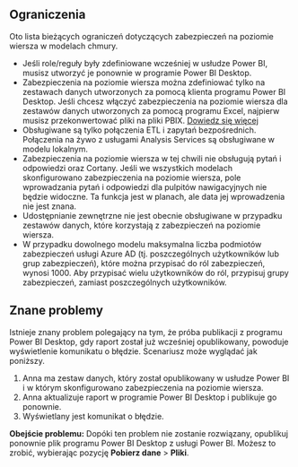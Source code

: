 ## <a name="limitations"></a>Ograniczenia
Oto lista bieżących ograniczeń dotyczących zabezpieczeń na poziomie wiersza w modelach chmury.

* Jeśli role/reguły były zdefiniowane wcześniej w usłudze Power BI, musisz utworzyć je ponownie w programie Power BI Desktop.
* Zabezpieczenia na poziomie wiersza można zdefiniować tylko na zestawach danych utworzonych za pomocą klienta programu Power BI Desktop. Jeśli chcesz włączyć zabezpieczenia na poziomie wiersza dla zestawów danych utworzonych za pomocą programu Excel, najpierw musisz przekonwertować pliki na pliki PBIX. [Dowiedz się więcej](../desktop-import-excel-workbooks.md)
* Obsługiwane są tylko połączenia ETL i zapytań bezpośrednich. Połączenia na żywo z usługami Analysis Services są obsługiwane w modelu lokalnym.
* Zabezpieczenia na poziomie wiersza w tej chwili nie obsługują pytań i odpowiedzi oraz Cortany. Jeśli we wszystkich modelach skonfigurowano zabezpieczenia na poziomie wiersza, pole wprowadzania pytań i odpowiedzi dla pulpitów nawigacyjnych nie będzie widoczne. Ta funkcja jest w planach, ale data jej wprowadzenia nie jest znana.
* Udostępnianie zewnętrzne nie jest obecnie obsługiwane w przypadku zestawów danych, które korzystają z zabezpieczeń na poziomie wiersza.
* W przypadku dowolnego modelu maksymalna liczba podmiotów zabezpieczeń usługi Azure AD (tj. poszczególnych użytkowników lub grup zabezpieczeń), które można przypisać do ról zabezpieczeń, wynosi 1000. Aby przypisać wielu użytkowników do ról, przypisuj grupy zabezpieczeń, zamiast poszczególnych użytkowników.

## <a name="known-issues"></a>Znane problemy
Istnieje znany problem polegający na tym, że próba publikacji z programu Power BI Desktop, gdy raport został już wcześniej opublikowany, powoduje wyświetlenie komunikatu o błędzie. Scenariusz może wyglądać jak poniższy.

1. Anna ma zestaw danych, który został opublikowany w usłudze Power BI i w którym skonfigurowano zabezpieczenia na poziomie wiersza.
2. Anna aktualizuje raport w programie Power BI Desktop i publikuje go ponownie.
3. Wyświetlany jest komunikat o błędzie.

**Obejście problemu:** Dopóki ten problem nie zostanie rozwiązany, opublikuj ponownie plik programu Power BI Desktop z usługi Power BI. Możesz to zrobić, wybierając pozycję **Pobierz dane** > **Pliki**. 

